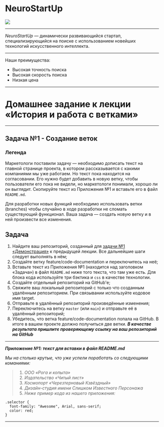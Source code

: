 # NeuroStartUp
![](https://netology-code.github.io/git-homeworks/introduction/assets/logo.png)

---

*NeuroStartUp* — динамически развивающийся стартап, специализирующийся на поиске с использованием новейших технологий искусственного интеллекта.

---

Наши преимущества:

* Высокая точность поиска
* Высокая скорость поиска
* Низкая цена

---
# Домашнее задание к лекции «История и работа с ветками»
---
## Задача №1 - Создание веток
### Легенда
Маркетологи поставили задачу — необходимо дописать текст на главной странице проекта, в котором рассказывается с какими компаниями мы уже работаем. Но текст пока находится на согласовании. Его нужно будет добавить в новую ветку, чтобы пользователи его пока не видели, но маркетологи понимали, хорошо ли он выглядит. Скопируйте текст из Приложения №1 и вставьте его в файл `README.md`.

Для разработки новых функций необходимо использовать ветки (branches) чтобы случайно в ходе разработки не сломать существующий функционал. Ваша задача — создать новую ветку и в ней произвести все изменения.

## Задача
1. Найдите ваш репозиторий, созданный для [задачи №1 «Демонстрация»](https://github.com/netology-code/git-homeworks/tree/new-hw/self) к предыдущей лекции. Все дальнейшие шаги следует выполнять в нём;
2. Создайте ветку feature/code-documentation и переключитесь на неё;
3. Вставьте текст из Приложения №1 (находится над заголовком «Задача») в файл `README.md` ниже того текста, что там уже есть. Для блока кода используйте три бэктика и `css` в качестве технологии.
4. Создайте отдельный репозиторий на GitHub'е;
5. Свяжите ваш локальный репозиторий с только что созданным удалённым репозиторием. При связывании используйте кодовое имя target.
6. Отправьте в удалённый репозиторий произведённые изменения;
7. Переключитесь на ветку `master` (или `main`) и отправьте её в удалённый репозиторий;
8. Убедитесь, что ветка feature/code-documentation попала на GitHub. В итоге в вашем проекте должно получиться две ветки.
***В качестве результата пришлите проверяющему ссылку на ваш репозиторий на GitHub***

---

***Приложение №1: текст для вставки в файл README.md***

*Мы на столько крутые, что уже успели поработать со следующими команиями:*

>1. *ООО «Рога и копыта»*
>2. *Издательство «Читый лист»*
>3. *Космопорт «Черезтерновый Кзвёздный»*
>4. *Дизайн-студия имени Слишком Известного Персонажа*
>5. *Ниже пример кода из нашего приложения:*
```
.selector {
  font-family: "Awesome", Arial, sans-serif;
  color: red;
}
```
---